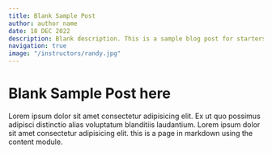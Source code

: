 ```yaml
---
title: Blank Sample Post
author: author name
date: 18 DEC 2022
description: Blank description. This is a sample blog post for starters.
navigation: true
image: "/instructors/randy.jpg"
---
```


# Blank Sample Post here

Lorem ipsum dolor sit amet consectetur adipisicing elit. Ex ut quo possimus adipisci distinctio alias voluptatum blanditiis laudantium. Lorem ipsum dolor sit amet consectetur adipisicing elit. this is a page in markdown using the content module.
